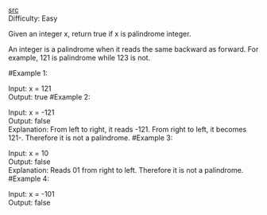 [src](https://leetcode.com/problems/palindrome-number/)  
Difficulty: Easy  

Given an integer x, return true if x is palindrome integer.

An integer is a palindrome when it reads the same backward as forward. For example, 121 is palindrome while 123 is not.

#Example 1:

Input: x = 121  
Output: true
#Example 2:

Input: x = -121  
Output: false  
Explanation: From left to right, it reads -121. From right to left, it becomes 121-. Therefore it is not a palindrome.
#Example 3:

Input: x = 10  
Output: false  
Explanation: Reads 01 from right to left. Therefore it is not a palindrome.
#Example 4:

Input: x = -101  
Output: false

